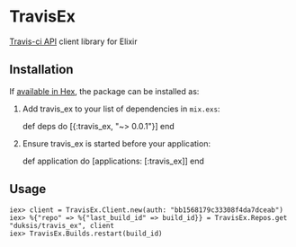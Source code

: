 # TravisEx

[Travis-ci API](https://docs.travis-ci.com/api) client library for Elixir

## Installation

If [available in Hex](https://hex.pm/docs/publish), the package can be installed as:

  1. Add travis_ex to your list of dependencies in `mix.exs`:

        def deps do
          [{:travis_ex, "~> 0.0.1"}]
        end

  2. Ensure travis_ex is started before your application:

        def application do
          [applications: [:travis_ex]]
        end

## Usage

```iex
iex> client = TravisEx.Client.new(auth: "bb1568179c33308f4da7dceab")
iex> %{"repo" => %{"last_build_id" => build_id}} = TravisEx.Repos.get "duksis/travis_ex", client
iex> TravisEx.Builds.restart(build_id)
```
